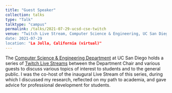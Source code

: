```yaml
---
title: "Guest Speaker"
collection: talks
type: "Talk"
talktype: "campus"
permalink: /talks/2021-07-29-ucsd-cse-twitch
venue: "Twitch Live Stream, Computer Science & Engineering, UC San Diego
date: 2021-07-29
location: "La Jolla, California (virtual)"
---
```


The <a href="https://cse.ucsd.edu/" target="_blank">Computer Science & Engineering Department</a> at UC San Diego holds a series of <a href="https://www.twitch.tv/ucsd_cse" target="_blank">Twitch Live Streams</a> between the Department Chair and various guests to discuss various topics of interest to students and to the general public. I was the co-host of the inaugural Live Stream of this series, during which I discussed my research, reflected on my path to academia, and gave advice for professional development for students.
